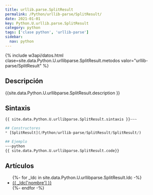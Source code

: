 ```yaml
---
title: urllib.parse.SplitResult
permalink: /Python/urllib-parse/SplitResult/
date: 2021-01-01
key: Python.U.urllib.parse.SplitResult
category: python
tags: ['clase python', 'urllib-parse']
sidebar: 
  nav: python
---
```


{% include w3api/datos.html clase=site.data.Python.U.urllibparse.SplitResult.metodos valor="urllib-parse/SplitResult" %}

## Descripción
{{site.data.Python.U.urllibparse.SplitResult.description }}

## Sintaxis
~~~python
{{ site.data.Python.U.urllibparse.SplitResult.sintaxis }}~~~

## Constructores
* [SplitResult](/Python/urllib-parse/SplitResult/SplitResult/)

## Ejemplo
~~~python
{{ site.data.Python.U.urllibparse.SplitResult.code}}
~~~

## Artículos
<ul>
{%- for _ldc in site.data.Python.U.urllibparse.SplitResult.ldc -%}
   <li>
       <a href="{{_ldc['url'] }}">{{ _ldc['nombre'] }}</a>
   </li>
{%- endfor -%}
</ul>
